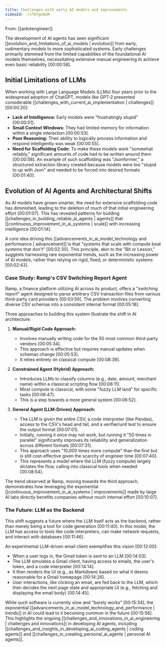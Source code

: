 ```yaml
---
title: Challenges with early AI models and improvements
videoId: -rsTkYgnNzM
---
```


From: [[aidotengineer]] <br/> 

The development of AI agents has seen significant [[evolution_and_limitations_of_ai_models | evolution]] from early, rudimentary models to more sophisticated systems. Early challenges primarily stemmed from the limited capabilities of the foundational AI models themselves, necessitating extensive manual engineering to achieve even basic reliability <a class="yt-timestamp" data-t="00:00:58">[00:00:58]</a>.

## Initial Limitations of LLMs
When working with Large Language Models (LLMs) four years prior to the widespread adoption of ChatGPT, models like GPT-2 presented considerable [[challenges_with_current_ai_implementation | challenges]] <a class="yt-timestamp" data-t="00:00:20">[00:00:20]</a>:
*   **Lack of Intelligence:** Early models were "frustratingly stupid" <a class="yt-timestamp" data-t="00:00:51">[00:00:51]</a>.
*   **Small Context Windows:** They had limited memory for information within a single interaction <a class="yt-timestamp" data-t="00:00:53">[00:00:53]</a>.
*   **Poor Reasoning:** Their ability to logically process information and respond intelligently was weak <a class="yt-timestamp" data-t="00:00:55">[00:00:55]</a>.
*   **Need for Scaffolding Code:** To make these models work "somewhat reliably," significant amounts of code had to be written around them <a class="yt-timestamp" data-t="00:00:58">[00:00:58]</a>. An example of such scaffolding was "Jsonformer," a structured extraction library created because models were too "stupid to up with Json" and needed to be forced into desired formats <a class="yt-timestamp" data-t="00:01:40">[00:01:40]</a>.

## Evolution of AI Agents and Architectural Shifts
As AI models have grown smarter, the need for extensive scaffolding code has diminished, leading to the deletion of much of that initial engineering effort <a class="yt-timestamp" data-t="00:01:07">[00:01:07]</a>. This has revealed patterns for building [[challenges_in_building_reliable_ai_agents | agents]] that [[continuous_improvement_in_ai_systems | scale]] with increasing intelligence <a class="yt-timestamp" data-t="00:01:14">[00:01:14]</a>.

A core idea driving this [[advancements_in_ai_model_technology and performance | advancement]] is that "systems that scale with compute beat systems that don't" <a class="yt-timestamp" data-t="00:02:30">[00:02:30]</a>. This principle, akin to the "Bit or Lesson," suggests harnessing rare exponential trends, such as the increasing power of AI models, rather than relying on rigid, fixed, or deterministic systems <a class="yt-timestamp" data-t="00:02:43">[00:02:43]</a>.

### Case Study: Ramp's CSV Switching Report Agent
Ramp, a finance platform utilizing AI across its product, offers a "switching report" agent designed to parse arbitrary CSV transaction files from various third-party card providers <a class="yt-timestamp" data-t="00:03:59">[00:03:59]</a>. The problem involves converting diverse CSV schemas into a consistent internal format <a class="yt-timestamp" data-t="00:05:18">[00:05:18]</a>.

Three approaches to building this system illustrate the shift in AI architecture:

1.  **Manual/Rigid Code Approach:**
    *   Involves manually writing code for the 50 most common third-party vendors <a class="yt-timestamp" data-t="00:05:34">[00:05:34]</a>.
    *   This approach is effective but requires manual updates when schemas change <a class="yt-timestamp" data-t="00:05:53">[00:05:53]</a>.
    *   It relies entirely on classical compute <a class="yt-timestamp" data-t="00:08:39">[00:08:39]</a>.

2.  **Constrained Agent (Hybrid) Approach:**
    *   Introduces LLMs to classify columns (e.g., date, amount, merchant name) within a classical scripting flow <a class="yt-timestamp" data-t="00:06:11">[00:06:11]</a>.
    *   Most compute is classical, with some "fuzzy LLM land" for specific tasks <a class="yt-timestamp" data-t="00:06:47">[00:06:47]</a>.
    *   This is a step towards a more general system <a class="yt-timestamp" data-t="00:06:52">[00:06:52]</a>.

3.  **General Agent (LLM-Driven) Approach:**
    *   The LLM is given the entire CSV, a code interpreter (like Pandas), access to the CSV's head and tail, and a verifier/unit test to ensure the output format <a class="yt-timestamp" data-t="00:07:01">[00:07:01]</a>.
    *   Initially, running it once may not work, but running it "50 times in parallel" significantly improves its reliability and generalization across different formats <a class="yt-timestamp" data-t="00:07:31">[00:07:31]</a>.
    *   This approach uses "10,000 times more compute" than the first but is still cost-effective given the scarcity of engineer time <a class="yt-timestamp" data-t="00:07:40">[00:07:40]</a>.
    *   This represents a model where the LLM (fuzzy compute) largely dictates the flow, calling into classical tools when needed <a class="yt-timestamp" data-t="00:08:54">[00:08:54]</a>.

The trend observed at Ramp, moving towards the third approach, demonstrates how leveraging the exponential [[continuous_improvement_in_ai_systems | improvements]] made by large AI labs directly benefits companies without much internal effort <a class="yt-timestamp" data-t="00:10:07">[00:10:07]</a>.

### The Future: LLM as the Backend
This shift suggests a future where the LLM itself acts as the backend, rather than merely being a tool for code generation <a class="yt-timestamp" data-t="00:11:40">[00:11:40]</a>. In this model, the LLM has access to tools like code interpreters, can make network requests, and interact with databases <a class="yt-timestamp" data-t="00:11:46">[00:11:46]</a>.

An experimental LLM-driven email client exemplifies this vision <a class="yt-timestamp" data-t="00:12:00">[00:12:00]</a>:
*   When a user logs in, the Gmail token is sent to an LLM <a class="yt-timestamp" data-t="00:14:03">[00:14:03]</a>.
*   The LLM simulates a Gmail client, having access to emails, the user's token, and a code interpreter <a class="yt-timestamp" data-t="00:14:14">[00:14:14]</a>.
*   It then renders the UI (e.g., as Markdown) based on what it deems reasonable for a Gmail homepage <a class="yt-timestamp" data-t="00:14:26">[00:14:26]</a>.
*   User interactions, like clicking an email, are fed back to the LLM, which then decides the next page state and appropriate UI (e.g., fetching and displaying the email body) <a class="yt-timestamp" data-t="00:14:45">[00:14:45]</a>.

While such software is currently slow and "barely works" <a class="yt-timestamp" data-t="00:15:34">[00:15:34]</a>, the exponential [[advancements_in_ai_model_technology_and_performance | trends]] in AI could lead to it becoming common in the future <a class="yt-timestamp" data-t="00:15:56">[00:15:56]</a>. This highlights the ongoing [[challenges_and_innovations_in_ai_engineering | challenges and innovations]] in developing AI agents, including [[challenges_and_insights_in_developing_ai_coding_agents | coding agents]] and [[challenges_in_creating_personal_ai_agents | personal AI agents]].